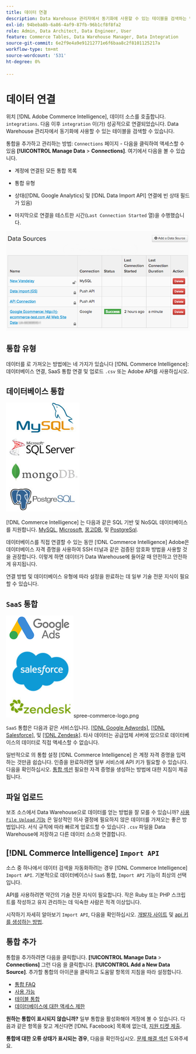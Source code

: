 ```yaml
---
title: 데이터 연결
description: Data Warehouse 관리자에서 동기화에 사용할 수 있는 테이블을 검색하는 방법을 알아봅니다.
exl-id: 94beba8b-6a86-4af9-87fb-96b1cf8f8fa2
role: Admin, Data Architect, Data Engineer, User
feature: Commerce Tables, Data Warehouse Manager, Data Integration
source-git-commit: 6e2f9e4a9e91212771e6f6baa8c2f8101125217a
workflow-type: tm+mt
source-wordcount: '531'
ht-degree: 0%

---
```


# 데이터 연결

위치 [!DNL Adobe Commerce Intelligence], 데이터 소스를 호출합니다. `integrations`. 다음 이후 `integration` 이(가) 성공적으로 연결되었습니다. Data Warehouse 관리자에서 동기화에 사용할 수 있는 테이블을 검색할 수 있습니다.

통합을 추가하고 관리하는 방법: `Connections` 페이지 - 다음을 클릭하여 액세스할 수 있음 **[!UICONTROL Manage Data** > **Connections]**. 여기에서 다음을 볼 수 있습니다.

* 계정에 연결된 모든 통합 목록

* 통합 유형

* 상태([!DNL Google Analytics] 및 [!DNL Data Import API] 연결에 빈 상태 필드가 있음)

* 마지막으로 연결을 테스트한 시간(`Last Connection Started` 열)을 수행했습니다.

![Data\_Sources\_Table.png](../../../assets/Data_Sources_Table.png)

## 통합 유형

데이터를 로 가져오는 방법에는 네 가지가 있습니다 [!DNL Commerce Intelligence]: 데이터베이스 연결, SaaS 통합 연결 및 업로드 `.csv` 또는 Adobe API를 사용하십시오.

## 데이터베이스 통합

![Database\_icons.jpg](../../../assets/Database_icons.jpg)

[!DNL Commerce Intelligence] 는 다음과 같은 SQL 기반 및 NoSQL 데이터베이스를 지원합니다. [MySQL](../../importing-data/integrations/mysql-via-ssh-tunnel.md), [Microsoft](../integrations/microsoft-sql-server.md), [몽고DB](../integrations/mongodb-via-ssh-tunnel.md), 및 [PostgreSql](../integrations/postgresql.md).

데이터베이스를 직접 연결할 수 있는 동안 [!DNL Commerce Intelligence] Adobe은 데이터베이스 자격 증명을 사용하여 SSH 터널과 같은 검증된 암호화 방법을 사용할 것을 권장합니다. 이렇게 하면 데이터가 Data Warehouse에 들어갈 때 안전하고 안전하게 유지됩니다.

연결 방법 및 데이터베이스 유형에 따라 설정을 완료하는 데 일부 기술 전문 지식이 필요할 수 있습니다.

## `SaaS` 통합

![](../../../assets/SaaS_icons.jpg)spree-commerce-logo.png

`SaaS` 통합은 다음과 같은 서비스입니다. [[!DNL Google Adwords]](../integrations/google-adwords.md), [[!DNL Salesforce]](../integrations/salesforce.md), 및 [[!DNL Zendesk]](../integrations/zendesk.md). 타사 데이터는 공급업체 서버에 있으므로 데이터베이스의 데이터로 직접 액세스할 수 없습니다.

일반적으로 의 통합 설정 [!DNL Commerce Intelligence] 은 계정 자격 증명을 입력하는 것만큼 쉽습니다. 인증을 완료하려면 일부 서비스에 API 키가 필요할 수 있습니다. 다음을 확인하십시오. [통합 섹션](../integrations/integrations.md) 필요한 자격 증명을 생성하는 방법에 대한 지침이 제공됩니다.

## 파일 업로드

보조 소스에서 Data Warehouse으로 데이터를 얻는 방법을 잘 모를 수 있습니까? [사용 `File Upload` 기능](../connecting-data/using-file-uploader.md) 은 일상적인 의사 결정에 필요하지 않은 데이터를 가져오는 좋은 방법입니다. 서식 규칙에 따라 빠르게 업로드할 수 있습니다 `.csv` 파일을 Data Warehouse에 저장하고 다른 데이터 소스와 연결합니다.

## [!DNL Commerce Intelligence] `Import API`

소스 중 하나에서 데이터 검색을 자동화하려는 경우 [!DNL Commerce Intelligence] `Import API`. 기본적으로 데이터베이스나 `SaaS` 통합, `Import API` 기능이 최상의 선택입니다.

API를 사용하려면 약간의 기술 전문 지식이 필요합니다. 작은 Ruby 또는 PHP 스크립트를 작성하고 유지 관리하는 데 익숙한 사람은 적격 이상입니다.

시작하기 자세히 알아보기 `Import API`, 다음을 확인하십시오. [개발자 사이트](https://developer.adobe.com/commerce/services/reporting/) 및 [api 키를 생성하는 방법](https://developer.adobe.com/commerce/services/reporting/import-api/).

## 통합 추가

통합을 추가하려면 다음을 클릭합니다. **[!UICONTROL Manage Data** > **Connections]** 그런 다음 을 클릭합니다. **[!UICONTROL Add a New Data Source]**. 추가할 통합의 아이콘을 클릭하고 도움말 항목의 지침을 따라 설정합니다.

* [통합 FAQ](https://support.magento.com/hc/en-us/sections/360003161871-Integration-FAQ)
* [사용 가능 ](../integrations/integrations.md)
* [테이블 통합](../../../best-practices/consolidating-your-tables.md)
* [데이터베이스에 대한 액세스 제한](../../../administrator/account-management/restrict-db-access.md)

**원하는 통합이 표시되지 않습니까?** 일부 통합을 활성화해야 계정에 볼 수 있습니다. 다음과 같은 항목을 찾고 계신다면 [!DNL Facebook] 목록에 없는데, [지원 티켓 제출](https://experienceleague.adobe.com/docs/commerce-knowledge-base/kb/troubleshooting/miscellaneous/mbi-service-policies.html).

**통합에 대한 오류 상태가 표시되는 경우**, 다음을 확인하십시오. [문제 해결 섹션](https://support.magento.com/hc/en-us/sections/360003078151) 도와주세요.
